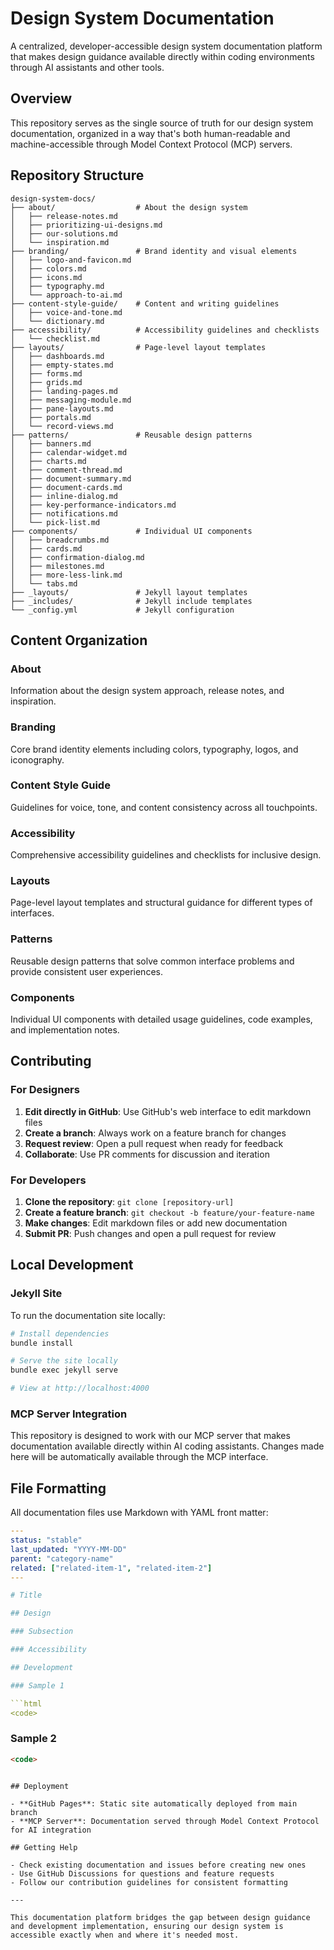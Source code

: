# Design System Documentation

A centralized, developer-accessible design system documentation platform that makes design guidance available directly within coding environments through AI assistants and other tools.

## Overview

This repository serves as the single source of truth for our design system documentation, organized in a way that's both human-readable and machine-accessible through Model Context Protocol (MCP) servers.

## Repository Structure

```
design-system-docs/
├── about/                  # About the design system
│   ├── release-notes.md
│   ├── prioritizing-ui-designs.md
│   ├── our-solutions.md
│   └── inspiration.md
├── branding/               # Brand identity and visual elements
│   ├── logo-and-favicon.md
│   ├── colors.md
│   ├── icons.md
│   ├── typography.md
│   └── approach-to-ai.md
├── content-style-guide/    # Content and writing guidelines
│   ├── voice-and-tone.md
│   └── dictionary.md
├── accessibility/          # Accessibility guidelines and checklists
│   └── checklist.md
├── layouts/                # Page-level layout templates
│   ├── dashboards.md
│   ├── empty-states.md
│   ├── forms.md
│   ├── grids.md
│   ├── landing-pages.md
│   ├── messaging-module.md
│   ├── pane-layouts.md
│   ├── portals.md
│   └── record-views.md
├── patterns/               # Reusable design patterns
│   ├── banners.md
│   ├── calendar-widget.md
│   ├── charts.md
│   ├── comment-thread.md
│   ├── document-summary.md
│   ├── document-cards.md
│   ├── inline-dialog.md
│   ├── key-performance-indicators.md
│   ├── notifications.md
│   └── pick-list.md
├── components/             # Individual UI components
│   ├── breadcrumbs.md
│   ├── cards.md
│   ├── confirmation-dialog.md
│   ├── milestones.md
│   ├── more-less-link.md
│   └── tabs.md
├── _layouts/               # Jekyll layout templates
├── _includes/              # Jekyll include templates
└── _config.yml             # Jekyll configuration
```

## Content Organization

### About
Information about the design system approach, release notes, and inspiration.

### Branding
Core brand identity elements including colors, typography, logos, and iconography.

### Content Style Guide
Guidelines for voice, tone, and content consistency across all touchpoints.

### Accessibility
Comprehensive accessibility guidelines and checklists for inclusive design.

### Layouts
Page-level layout templates and structural guidance for different types of interfaces.

### Patterns
Reusable design patterns that solve common interface problems and provide consistent user experiences.

### Components
Individual UI components with detailed usage guidelines, code examples, and implementation notes.

## Contributing

### For Designers

1. **Edit directly in GitHub**: Use GitHub's web interface to edit markdown files
2. **Create a branch**: Always work on a feature branch for changes
3. **Request review**: Open a pull request when ready for feedback
4. **Collaborate**: Use PR comments for discussion and iteration

### For Developers

1. **Clone the repository**: `git clone [repository-url]`
2. **Create a feature branch**: `git checkout -b feature/your-feature-name`
3. **Make changes**: Edit markdown files or add new documentation
4. **Submit PR**: Push changes and open a pull request for review

## Local Development

### Jekyll Site

To run the documentation site locally:

```bash
# Install dependencies
bundle install

# Serve the site locally
bundle exec jekyll serve

# View at http://localhost:4000
```

### MCP Server Integration

This repository is designed to work with our MCP server that makes documentation available directly within AI coding assistants. Changes made here will be automatically available through the MCP interface.

## File Formatting

All documentation files use Markdown with YAML front matter:

```yaml
---
status: "stable"
last_updated: "YYYY-MM-DD"
parent: "category-name"
related: ["related-item-1", "related-item-2"]
---

# Title

## Design

### Subsection

### Accessibility

## Development

### Sample 1

```html
<code>
```

### Sample 2

```html
<code>
```
```

## Deployment

- **GitHub Pages**: Static site automatically deployed from main branch
- **MCP Server**: Documentation served through Model Context Protocol for AI integration

## Getting Help

- Check existing documentation and issues before creating new ones
- Use GitHub Discussions for questions and feature requests
- Follow our contribution guidelines for consistent formatting

---

This documentation platform bridges the gap between design guidance and development implementation, ensuring our design system is accessible exactly when and where it's needed most.
